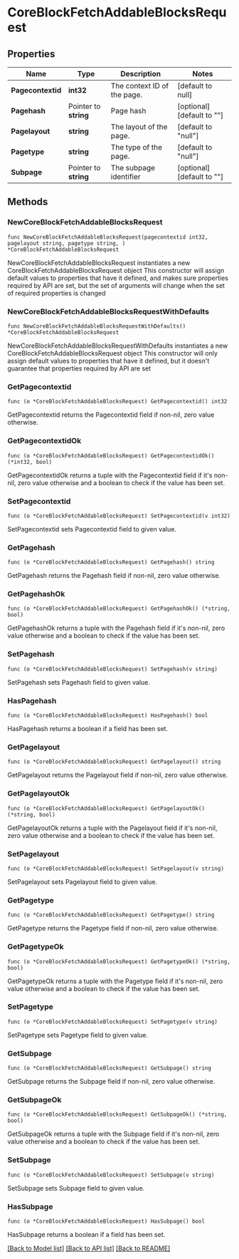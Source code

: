 # CoreBlockFetchAddableBlocksRequest

## Properties

Name | Type | Description | Notes
------------ | ------------- | ------------- | -------------
**Pagecontextid** | **int32** | The context ID of the page. | [default to null]
**Pagehash** | Pointer to **string** | Page hash | [optional] [default to ""]
**Pagelayout** | **string** | The layout of the page. | [default to "null"]
**Pagetype** | **string** | The type of the page. | [default to "null"]
**Subpage** | Pointer to **string** | The subpage identifier | [optional] [default to ""]

## Methods

### NewCoreBlockFetchAddableBlocksRequest

`func NewCoreBlockFetchAddableBlocksRequest(pagecontextid int32, pagelayout string, pagetype string, ) *CoreBlockFetchAddableBlocksRequest`

NewCoreBlockFetchAddableBlocksRequest instantiates a new CoreBlockFetchAddableBlocksRequest object
This constructor will assign default values to properties that have it defined,
and makes sure properties required by API are set, but the set of arguments
will change when the set of required properties is changed

### NewCoreBlockFetchAddableBlocksRequestWithDefaults

`func NewCoreBlockFetchAddableBlocksRequestWithDefaults() *CoreBlockFetchAddableBlocksRequest`

NewCoreBlockFetchAddableBlocksRequestWithDefaults instantiates a new CoreBlockFetchAddableBlocksRequest object
This constructor will only assign default values to properties that have it defined,
but it doesn't guarantee that properties required by API are set

### GetPagecontextid

`func (o *CoreBlockFetchAddableBlocksRequest) GetPagecontextid() int32`

GetPagecontextid returns the Pagecontextid field if non-nil, zero value otherwise.

### GetPagecontextidOk

`func (o *CoreBlockFetchAddableBlocksRequest) GetPagecontextidOk() (*int32, bool)`

GetPagecontextidOk returns a tuple with the Pagecontextid field if it's non-nil, zero value otherwise
and a boolean to check if the value has been set.

### SetPagecontextid

`func (o *CoreBlockFetchAddableBlocksRequest) SetPagecontextid(v int32)`

SetPagecontextid sets Pagecontextid field to given value.


### GetPagehash

`func (o *CoreBlockFetchAddableBlocksRequest) GetPagehash() string`

GetPagehash returns the Pagehash field if non-nil, zero value otherwise.

### GetPagehashOk

`func (o *CoreBlockFetchAddableBlocksRequest) GetPagehashOk() (*string, bool)`

GetPagehashOk returns a tuple with the Pagehash field if it's non-nil, zero value otherwise
and a boolean to check if the value has been set.

### SetPagehash

`func (o *CoreBlockFetchAddableBlocksRequest) SetPagehash(v string)`

SetPagehash sets Pagehash field to given value.

### HasPagehash

`func (o *CoreBlockFetchAddableBlocksRequest) HasPagehash() bool`

HasPagehash returns a boolean if a field has been set.

### GetPagelayout

`func (o *CoreBlockFetchAddableBlocksRequest) GetPagelayout() string`

GetPagelayout returns the Pagelayout field if non-nil, zero value otherwise.

### GetPagelayoutOk

`func (o *CoreBlockFetchAddableBlocksRequest) GetPagelayoutOk() (*string, bool)`

GetPagelayoutOk returns a tuple with the Pagelayout field if it's non-nil, zero value otherwise
and a boolean to check if the value has been set.

### SetPagelayout

`func (o *CoreBlockFetchAddableBlocksRequest) SetPagelayout(v string)`

SetPagelayout sets Pagelayout field to given value.


### GetPagetype

`func (o *CoreBlockFetchAddableBlocksRequest) GetPagetype() string`

GetPagetype returns the Pagetype field if non-nil, zero value otherwise.

### GetPagetypeOk

`func (o *CoreBlockFetchAddableBlocksRequest) GetPagetypeOk() (*string, bool)`

GetPagetypeOk returns a tuple with the Pagetype field if it's non-nil, zero value otherwise
and a boolean to check if the value has been set.

### SetPagetype

`func (o *CoreBlockFetchAddableBlocksRequest) SetPagetype(v string)`

SetPagetype sets Pagetype field to given value.


### GetSubpage

`func (o *CoreBlockFetchAddableBlocksRequest) GetSubpage() string`

GetSubpage returns the Subpage field if non-nil, zero value otherwise.

### GetSubpageOk

`func (o *CoreBlockFetchAddableBlocksRequest) GetSubpageOk() (*string, bool)`

GetSubpageOk returns a tuple with the Subpage field if it's non-nil, zero value otherwise
and a boolean to check if the value has been set.

### SetSubpage

`func (o *CoreBlockFetchAddableBlocksRequest) SetSubpage(v string)`

SetSubpage sets Subpage field to given value.

### HasSubpage

`func (o *CoreBlockFetchAddableBlocksRequest) HasSubpage() bool`

HasSubpage returns a boolean if a field has been set.


[[Back to Model list]](../README.md#documentation-for-models) [[Back to API list]](../README.md#documentation-for-api-endpoints) [[Back to README]](../README.md)


